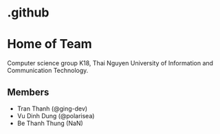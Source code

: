 # .github
# Home of Team
Computer science group K18, Thai Nguyen University of Information and Communication Technology.

## Members

- Tran Thanh (@ging-dev)
- Vu Dinh Dung (@polarisea)
- Be Thanh Thung (NaN)
